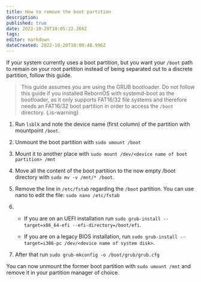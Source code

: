 ```yaml
---
title: How to remove the boot partition
description: 
published: true
date: 2022-10-20T10:05:22.266Z
tags: 
editor: markdown
dateCreated: 2022-10-20T10:00:48.996Z
---
```


If your system currently uses a boot partition, but you want your `/boot` path to remain on your root partition instead of being separated out to a discrete partition, follow this guide.

> This guide assumes you are using the GRUB bootloader. Do not follow this guide if you installed RebornOS with systemd-boot as the bootloader, as it only supports FAT16/32 file systems and therefore needs an FAT16/32 boot partition in order to access the `/boot` directory.
{.is-warning}

1. Run `lsblk` and note the device name (first column) of the partition with mountpoint `/boot`.

2. Unmount the boot partition with `sudo umount /boot`

3. Mount it to another place with `sudo mount /dev/<device name of boot partition> /mnt`

4. Move all the content of the boot partition to the now empty /boot directory with `sudo mv -v /mnt/* /boot`.

5. Remove the line in `/etc/fstab` regarding the `/boot` partition. You can use nano to edit the file: `sudo nano /etc/fstab`

6. - If you are on an UEFI installation run `sudo grub-install --target=x86_64-efi --efi-directory=/boot/efi`.

   - If you are on a legacy BIOS installation, run `sudo grub-install --target=i386-pc /dev/<device name of system disk>`.

8. After that run `sudo grub-mkconfig -o /boot/grub/grub.cfg`

You can now unmount the former boot partition with `sudo umount /mnt` and remove it in your partition manager of choice.
